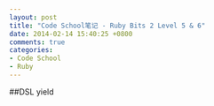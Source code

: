```yaml
---
layout: post
title: "Code School笔记 - Ruby Bits 2 Level 5 & 6"
date: 2014-02-14 15:40:25 +0800
comments: true
categories: 
- Code School
- Ruby
---
```

##DSL
yield
